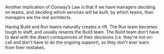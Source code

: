 Another implication of Conway’s Law is that if we have managers deciding on teams, and deciding which services will be built, by which teams, then managers are the real architects.

Having Build and Run teams naturally creates a rift. The Run team becomes tough to staff, and usually resents the Build team. The Build team don't have to deal with the direct consquences of their decisions (i.e. they're not on-call and don't have to do the ongoing support), so they don't ever learn from their mistakes.
